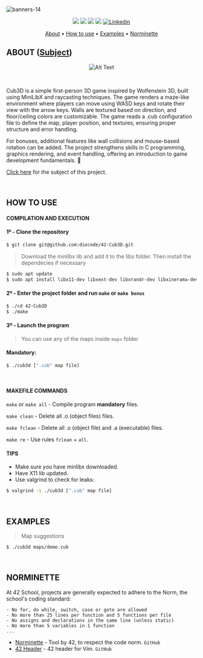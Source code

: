![banners-14](https://github.com/user-attachments/assets/7f4dd121-e58a-4f02-97e9-5dd17f279bae)

<p align="center">
	<img src="https://img.shields.io/badge/status-finished-success?color=%2312bab9&style=flat-square"/>
	<img src="https://img.shields.io/badge/evaluated-05%20%2F%2011%20%2F%202024-success?color=%2312bab9&style=flat-square"/>
	<img src="https://img.shields.io/badge/score-110%20%2F%20100-success?color=%2312bab9&style=flat-square"/>
	<img src="https://img.shields.io/github/last-commit/diocode/philosophers?color=%2312bab9&style=flat-square"/>
	<a href='https://www.linkedin.com/in/diogo-gsilva' target="_blank"><img alt='Linkedin' src='https://img.shields.io/badge/LinkedIn-100000?style=flat-square&logo=Linkedin&logoColor=white&labelColor=0A66C2&color=0A66C2'/></a>
</p>

<p align="center">
	<a href="#about">About</a> •
	<a href="#how-to-use">How to use</a> •
	<a href="#examples">Examples</a> •
	<a href="#norminette">Norminette</a>
</p>

## ABOUT ([Subject](/.github/en.subject.pdf))

<p align="center">
  <img src="https://github.com/diocode/42-So_long/blob/master/.github/cub3d_gif.gif" alt="Alt Text">
</p>
  
</p>

<br>

Cub3D is a simple first-person 3D game inspired by Wolfenstein 3D, built using MiniLibX and raycasting techniques. The game renders a maze-like environment where players can move using WASD keys and rotate their view with the arrow keys. Walls are textured based on direction, and floor/ceiling colors are customizable. The game reads a .cub configuration file to define the map, player position, and textures, ensuring proper structure and error handling.

For bonuses, additional features like wall collisions and mouse-based rotation can be added. The project strengthens skills in C programming, graphics rendering, and event handling, offering an introduction to game development fundamentals. 🚀

<a href="/.github/en.subject.pdf">Click here</a> for the subject of this project.

<br>

## HOW TO USE
#### COMPILATION AND EXECUTION
#### 1º - Clone the repository
```bash
$ git clone git@github.com:diocode/42-Cub3D.git
```
> Download the minlibx lib and add it to the libs folder. Then install the dependecies if necessary
```bash
$ sudo apt update
$ sudo apt install libx11-dev libxext-dev libxrandr-dev libxinerama-dev libxcursor-dev libbsd-dev
```

#### 2º - Enter the project folder and run `make` or `make bonus`
```bash
$ ./cd 42-Cub3D
$ ./make
```

#### 3º - Launch the program
> You can use any of the maps inside `maps` folder
#### Mandatory:
```bash
$ ./cub3d [".cub" map file]
```

<br>

#### MAKEFILE COMMANDS
`make` or `make all` - Compile program **mandatory** files.

`make clean` - Delete all .o (object files) files.

`make fclean` - Delete all .o (object file) and .a (executable) files.

`make re` - Use rules `fclean` + `all`.

#### TIPS
- Make sure you have minlibx downloaded.
- Have X11 lib updated.
- Use valgrind to check for leaks:
```bash
$ valgrind -s ./cub3d [".cub" map file]
```

<br>

## EXAMPLES
 > Map suggestions
 ```bash
$ ./cub3d maps/demo.cub
```
<br>

## NORMINETTE
At 42 School, projects are generally expected to adhere to the Norm, the school's coding standard:

```
- No for, do while, switch, case or goto are allowed
- No more than 25 lines per function and 5 functions per file
- No assigns and declarations in the same line (unless static)
- No more than 5 variables in 1 function
... 
```

* [Norminette](https://github.com/42School/norminette) - Tool by 42, to respect the code norm. `GitHub`
* [42 Header](https://github.com/42Paris/42header) - 42 header for Vim. `GitHub`
